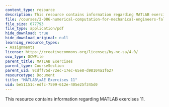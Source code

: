 ```yaml
---
content_type: resource
description: This resource contains information regarding MATLAB exercises 11.
file: /courses/2-086-numerical-computation-for-mechanical-engineers-fall-2012/be51151cedfc7599612e405e25f345d0_MIT2_086F12_matlab_ex11.pdf
file_size: 677793
file_type: application/pdf
hide_download: true
hide_download_original: null
learning_resource_types:
- Assignments
license: https://creativecommons.org/licenses/by-nc-sa/4.0/
ocw_type: OCWFile
parent_title: MATLAB Exercises
parent_type: CourseSection
parent_uid: 9cdff75d-72ec-17ec-65e8-d98104a1f627
resourcetype: Document
title: "MATLAB\xAE Exercises 11"
uid: be51151c-edfc-7599-612e-405e25f345d0
---
```

This resource contains information regarding MATLAB exercises 11.